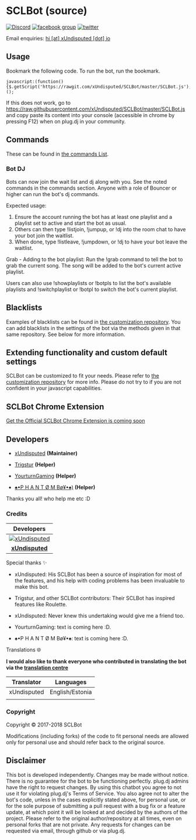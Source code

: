 # SCLBot (source)

[![Discord](http://is1.mzstatic.com/image/thumb/Purple117/v4/a1/d8/3a/a1d83a42-e84e-5965-c006-610fb8a1fd45/source/300x300bb.jpg)](https://discord.gg/jse3qhg) [![facebook group](https://img.shields.io/badge/facebook-group-3b5998.svg?style=flat)](https://goo.gl/tYBE1L) [![twitter](https://img.shields.io/twitter/follow/UltraNightMusic.svg?style=social)](https://goo.gl/Gznrkx)

Email enquiries: [hi [at] xUndisputed [dot] io](estmercyclan@gmail.com)

Usage
-----
Bookmark the following code. To run the bot, run the bookmark.

```
javascript:(function(){$.getScript('https://rawgit.com/xUndisputed/SCLBot/master/SCLBot.js');})();
```

If this does not work, go to https://raw.githubusercontent.com/xUndisputed/SCLBot/master/SCLBot.js and copy paste its content into your console (accessible in chrome by pressing F12) when on plug.dj in your community.


Commands
--------
These can be found in [the commands List](https://goo.gl/vuo1cB).

 
### Bot DJ
 
Bots can now join the wait list and dj along with you. See the noted commands in the commands section.
Anyone with a role of Bouncer or higher can run the bot's dj commands.
 
Expected usage:
1. Ensure the account running the bot has at least one playlist and a playlist set to active and start the bot as usual.
2. Others can then type !listjoin, !jumpup, or !dj into the room chat to have your bot join the waitlist.
3. When done, type !listleave, !jumpdown, or !dj to have your bot leave the waitlist.
 
Grab - Adding to the bot playlist:
Run the !grab command to tell the bot to grab the current song. The song will be added to the bot's current active playlist.
 
Users can also use !showplaylists or !botpls to list the bot's available playlists and !switchplaylist or !botpl to switch the bot's current playlist.

Blacklists
----------
Examples of blacklists can be found in [the customization repository]().
You can add blacklists in the settings of the bot via the methods given in that same repository. See below for more information.


Extending functionality and custom default settings
---------------------------------------------------
SCLBot can be customized to fit your needs. Please refer to [the customization repository](https://github.com/xUndisputed/SCLBot) for more info.
Please do not try to if you are not confident in your javascript capabilities.


SCLBot Chrome Extension
-------------------------
[Get the Official SCLBot Chrome Extension is coming soon]()


Developers
----------
 - [xUndisputed](https://github.com/xUndisputed) __(Maintainer)__

 - [Trigstur]() __(Helper)__
 
 - [YourturnGaming]() __(Helper)__
 
 - [♠•P H A N T Ø M Bø¥•♠)]() __(Helper)__
 
 Thanks you all! who help me etc :D


### Credits

| Developers |
|:----------:|
| [![xUndisputed]()](https://github.com/xUndisputed) |
| **[xUndisputed](https://github.com/xUndisputed)** |

Special thanks ✨

- xUndisputed: His SCLBot has been a source of inspiration for most of the features, and his help with coding problems has been invaluable to make this bot.

- Trigstur, and other SCLBot contributors: Their SCLBot has inspired features like Roulette.

- xUndisputed: Never knew this undertaking would give me a friend too.

- YourturnGaming: text is coming here :D.

- ♠•P H A N T Ø M Bø¥•♠: text is coming here :D.

Translations 🌐

__I would also like to thank everyone who contributed in translating the bot via the [translation centre]()__

| Translator | Languages |
|:----------:|:---------:|
| xUndisputed | English/Estonia |
|  |  |

### Copyright

Copyright &copy; 2017-2018 SCLBot

Modifications (including forks) of the code to fit personal needs are allowed only for personal use and should refer back to the original source.


Disclaimer
----------

This bot is developed independently. Changes may be made without notice. There is no guarantee for the bot to be functioning perfectly.
plug.dj admins have the right to request changes.
By using this chatbot you agree to not use it for violating plug.dj's Terms of Service.
You also agree not to alter the bot's code, unless in the cases explicitly stated above, for personal use, or for the sole purpose of submitting a pull request with a bug fix or a feature update, at which point it will be looked at and decided by the authors of the project.
Please refer to the original author/repository at all times, even on personal forks that are not private.
Any requests for changes can be requested via email, through github or via plug.dj.
